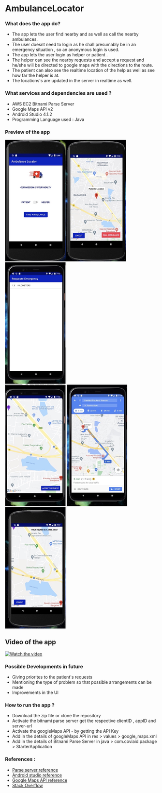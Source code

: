 # AmbulanceLocator
### What does the app do?
- The app lets the user find nearby and as well as call the nearby ambulances. 
- The user doesnt need to login as he shall presumably be in an emergency situation , so an anonymous login is used.
- The app lets the user login as helper or patient .
- The helper can see the nearby requests and accept a request and he/she will be directed to google maps with the directions to the route.
- The patient can also see the realtime location of the help as well as see how far the helper is at.
- The locations's are updated in the server in realtime as well.
### What services and dependencies are used ?
- AWS EC2 Bitnami Parse Server
- Google Maps API v2
- Android Studio 4.1.2
- Programming Language used : Java
### Preview of the app
<img src="Images/img1.jpeg" height="400px"  width="200px" style="display:inline;"/><img src="Images/img3.jpeg" height="400px"  width="200px" style="display:inline;"/>  <img src="Images/img4.jpeg" height="400px"  width="200px" style="display:inline;"/>
<br>
<img src="Images/img5.jpeg" height="400px"  width="200px" style="display:inline;"/> <img src="Images/img6.jpeg" height="400px"  width="200px" style="display:inline;"/> <img src="Images/img7.jpeg" height="400px"  width="200px" style="display:inline;"/> 

## Video of the app 
[![Watch the video]()](https://youtu.be/B6xgIvXJ_34)

### Possible Developments in future
- Giving priorites to the patient's requests
- Mentioning the type of problem so that possible arrangements can be made
- Improvements in the UI 
### How to run the app ?
- Download the zip file or clone the repository 
- Activate the bitnami parse server get the respective clientID , appID and server-url
- Activate the googleMaps API - by getting the API Key
- Add in the details of googleMaps API in res > values > google_maps.xml
- Add in the details of Bitnami Parse Server in java > com.coviaid.package > StarterApplication
### References : 
- [Parse server reference](https://github.com/parse-community/Parse-SDK-Android)
- [Android studio reference](https://developer.android.com/)
- [Google Maps API reference](https://developers.google.com/maps)
- [Stack Overflow](https://stackoverflow.com)
